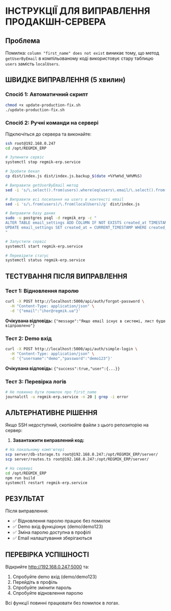 # ІНСТРУКЦІЇ ДЛЯ ВИПРАВЛЕННЯ ПРОДАКШН-СЕРВЕРА

## Проблема
Помилка: `column "first_name" does not exist` виникає тому, що метод `getUserByEmail` в компільованому коді використовує стару таблицю `users` замість `localUsers`.

## ШВИДКЕ ВИПРАВЛЕННЯ (5 хвилин)

### Спосіб 1: Автоматичний скрипт
```bash
chmod +x update-production-fix.sh
./update-production-fix.sh
```

### Спосіб 2: Ручні команди на сервері
Підключіться до сервера та виконайте:

```bash
ssh root@192.168.0.247
cd /opt/REGMIK_ERP

# Зупинити сервіс
systemctl stop regmik-erp.service

# Зробити бекап
cp dist/index.js dist/index.js.backup_$(date +%Y%m%d_%H%M%S)

# Виправити getUserByEmail метод
sed -i 's/\.select().from(users).where(eq(users\.email/\.select().from(localUsers).where(eq(localUsers.email/g' dist/index.js

# Виправити всі посилання на users в контексті email
sed -i 's/\.from(users)/\.from(localUsers)/g' dist/index.js

# Виправити базу даних
sudo -u postgres psql -d regmik_erp -c "
ALTER TABLE email_settings ADD COLUMN IF NOT EXISTS created_at TIMESTAMP DEFAULT CURRENT_TIMESTAMP;
UPDATE email_settings SET created_at = CURRENT_TIMESTAMP WHERE created_at IS NULL;
"

# Запустити сервіс
systemctl start regmik-erp.service

# Перевірити статус
systemctl status regmik-erp.service
```

## ТЕСТУВАННЯ ПІСЛЯ ВИПРАВЛЕННЯ

### Тест 1: Відновлення паролю
```bash
curl -X POST http://localhost:5000/api/auth/forgot-password \
  -H "Content-Type: application/json" \
  -d '{"email":"ihor@regmik.ua"}'
```
**Очікувана відповідь:** `{"message":"Якщо email існує в системі, лист буде відправлено"}`

### Тест 2: Demo вхід
```bash
curl -X POST http://localhost:5000/api/auth/simple-login \
  -H "Content-Type: application/json" \
  -d '{"username":"demo","password":"demo123"}'
```
**Очікувана відповідь:** `{"success":true,"user":{...}}`

### Тест 3: Перевірка логів
```bash
# Не повинно бути помилок про first_name
journalctl -u regmik-erp.service -n 20 | grep -i error
```

## АЛЬТЕРНАТИВНЕ РІШЕННЯ

Якщо SSH недоступний, скопіюйте файли з цього репозиторію на сервер:

1. **Завантажити виправлений код:**
```bash
# На локальному комп'ютері
scp server/db-storage.ts root@192.168.0.247:/opt/REGMIK_ERP/server/
scp server/routes.ts root@192.168.0.247:/opt/REGMIK_ERP/server/

# На сервері
cd /opt/REGMIK_ERP
npm run build
systemctl restart regmik-erp.service
```

## РЕЗУЛЬТАТ

Після виправлення:
- ✅ Відновлення паролю працює без помилок
- ✅ Demo вхід функціонує (demo/demo123)  
- ✅ Зміна паролю доступна в профілі
- ✅ Email налаштування зберігаються

## ПЕРЕВІРКА УСПІШНОСТІ

Відкрийте http://192.168.0.247:5000 та:
1. Спробуйте demo вхід (demo/demo123)
2. Перейдіть в профіль 
3. Спробуйте змінити пароль
4. Спробуйте відновлення паролю

Всі функції повинні працювати без помилок в логах.